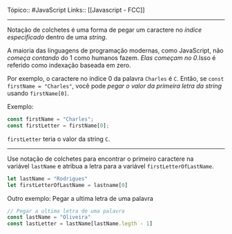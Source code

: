 Tópico:: #JavaScript 
Links:: [[Javascript - FCC]]

---

Notação de colchetes é uma forma de pegar um caractere no *índice especificado* dentro de uma *string*.

A maioria das linguagens de programação modernas, como JavaScript, não *começa contando* do 1 como humanos fazem. *Elas começam no 0*.Isso é referido como indexação baseada em zero.

Por exemplo, o caractere no índice 0 da palavra `Charles` é `C`. Então, se `const firstName = "Charles"`, você pode *pegar o valor da primeira letra da string* usando `firstName[0]`.

Exemplo:

```js
const firstName = "Charles";
const firstLetter = firstName[0];
```

`firstLetter` teria o valor da string `C`.

---

Use notação de colchetes para encontrar o primeiro caractere na variável `lastName` e atribua a letra para a variável `firstLetterOfLastName`.

```js
let lastName = "Rodrigues"
let firstLetterOfLastName = lastname[0]
```

Outro exemplo: Pegar a ultima letra de uma palavra

```js
// Pegar a ultima letra de uma palavra
const lastName = "Oliveira"
const lastLetter = lastName[lastName.legth - 1] 
```